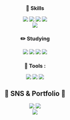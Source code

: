 <!--헤더
![header](https://capsule-render.vercel.app/api?type=slice&color=auto&height=200&section=header&text=Hello&desc=I'm%20MINJEONG&fontSize=60&rotate=14&fontAlignY=25&fontAlign=75&descAlignY=43&descAlign=80&&animation=twinkling) -->
<div align=center>
<!--소개

## Introduction :raised_hands:

<br/><br/>
-->
<!--기술스택-->
<h3>🚀 Skills</h3>
<!-- 	      <h3>📚 Tech Stack 📚</h3> -->
<!--프론트-->
<img src="https://img.shields.io/badge/JavaScript-F7DF1E?style=for-the-badge&logo=JavaScript&logoColor=white" />
<img src="https://img.shields.io/badge/HTML5-E34F26?style=for-the-badge&logo=html5&logoColor=white" />
<img src = "https://img.shields.io/badge/Sass-CC6699?style=for-the-badge&logo=sass&logoColor=white" />
<img src = "https://img.shields.io/badge/jQuery-0769AD?style=for-the-badge&logo=jquery&logoColor=white" />
 <br/>
  <!--백-->
   <img src="https://img.shields.io/badge/MySQL-00000F?style=for-the-badge&logo=mysql&logoColor=white"/>
  <br/>	
 <!-- <img src = "https://img.shields.io/badge/Amazon_AWS-232F3E?style=for-the-badge&logo=amazon-aws&logoColor=white" />

 

 <!--공부중 -->
 
### ✏️ Studying 
 <img src="https://img.shields.io/badge/TypeScript-007ACC?style=for-the-badge&logo=typescript&logoColor=white"/>
 <img src = "https://img.shields.io/badge/Node.js-43853D?style=for-the-badge&logo=node.js&logoColor=white" />
<img src = "https://img.shields.io/badge/React-20232A?style=for-the-badge&logo=react&logoColor=61DAFB" />
 <img src = "https://img.shields.io/badge/Redux-593D88?style=for-the-badge&logo=redux&logoColor=white" />

<br>

 <!--툴 -->
### 🌼 Tools :

<img src="https://img.shields.io/badge/Visual%20Studio%20Code-007ACC?style=for-the-badge&logo=VisualStudioCode&logoColor=white" />
<img src="https://img.shields.io/badge/GitHub-181717?style=for-the-badge&logo=GitHub&logoColor=white" />
<img src="https://img.shields.io/badge/tableau-E97627?style=for-the-badge&logo=tableau&logoColor=white" />

<!-- <img src="https://img.shields.io/badge/Eclipse%20IDE-2C2255?style=flat&logo=EclipseIDE&logoColor=white" /> -->

<br>

<h2>🎨 SNS & Portfolio 🎨</h2>
<a href="mailto:sally3921@naver.com"><img src="https://img.shields.io/badge/Mail-D3FB52?style=for-the-badge&logo=Gmail&logoColor=white" /></a>
<a href="https://velog.io/@sally3921"><img src="https://img.shields.io/badge/Blog-00B274?style=for-the-badge&logo=microdotblog&logoColor=white" /></a>
<br>
<a href="https://velog-readme-stats.vercel.app/api/redirect?name=sally3921"><img src="https://velog-readme-stats.vercel.app/api?name=sally3921"></a>
</div>




<!--
**minjeong9707/minjeong9707** is a ✨ _special_ ✨ repository because its `README.md` (this file) appears on your GitHub profile.

Here are some ideas to get you started:

- 🔭 I’m currently working on ...
- 🌱 I’m currently learning ...
- 👯 I’m looking to collaborate on ...
- 🤔 I’m looking for help with ...
- 💬 Ask me about ...
- 📫 How to reach me: ...
- 😄 Pronouns: ...
- ⚡ Fun fact: ...
-->
